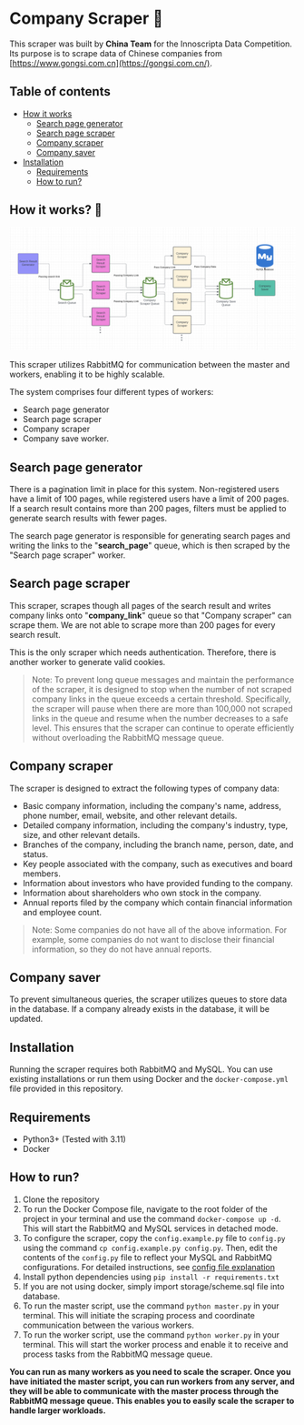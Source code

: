 ﻿# Company Scraper 🚀

This scraper was built by **China Team** for the Innoscripta Data Competition. Its purpose is to scrape data of Chinese
companies from [https://www.gongsi.com.cn](https://gongsi.com.cn/).

## Table of contents

- [How it works](#how-it-works-)
  - [Search page generator](#search-page-generator)
  - [Search page scraper](#search-page-scraper)
  - [Company scraper](#company-scraper)
  - [Company saver](#company-saver)
- [Installation](#installation)
  - [Requirements](#requirements)
  - [How to run?](#how-to-run)

## How it works? 🤔

![image.png](assets/flow.png)

This scraper utilizes RabbitMQ for communication between the master and workers, enabling it to be highly scalable.

The system comprises four different types of workers:

- Search page generator
- Search page scraper
- Company scraper
- Company save worker.

## Search page generator

There is a pagination limit in place for this system. Non-registered users have a limit of 100 pages, while registered
users have a limit of 200 pages.
If a search result contains more than 200 pages, filters must be applied to generate search results with fewer pages.

The search page generator is responsible for generating search pages and writing the links to the "**search_page**"
queue, which is then scraped by the "Search page scraper" worker.

## Search page scraper

This scraper, scrapes though all pages of the search result and writes company links onto "**company_link**" queue so
that "Company scraper" can scrape them. We are not able to scrape more than 200 pages for every search result.

This is the only scraper which needs authentication. Therefore, there is another worker to generate valid cookies.

> Note: To prevent long queue messages and maintain the performance of the scraper, it is designed to stop when the
> number of not scraped company links in the queue exceeds a certain threshold. Specifically, the scraper will pause when
> there are more than 100,000 not scraped links in the queue and resume when the number decreases to a safe level. This
> ensures that the scraper can continue to operate efficiently without overloading the RabbitMQ message queue.

## Company scraper

The scraper is designed to extract the following types of company data:

- Basic company information, including the company's name, address, phone number, email, website, and other relevant
  details.
- Detailed company information, including the company's industry, type, size, and other relevant details.
- Branches of the company, including the branch name, person, date, and status.
- Key people associated with the company, such as executives and board members.
- Information about investors who have provided funding to the company.
- Information about shareholders who own stock in the company.
- Annual reports filed by the company which contain financial information and employee count.

> Note: Some companies do not have all of the above information. For example, some companies do not want to disclose
> their financial information, so they do not have annual reports.

## Company saver

To prevent simultaneous queries, the scraper utilizes queues to store data in the database. If a company already exists
in the database, it will be updated.

## Installation

Running the scraper requires both RabbitMQ and MySQL. You can use existing installations or run them using Docker and
the `docker-compose.yml` file provided in this repository.

## Requirements

- Python3+ (Tested with 3.11)
- Docker

## How to run?

1. Clone the repository
2. To run the Docker Compose file, navigate to the root folder of the project in your terminal and use the
   command `docker-compose up -d`. This will start the RabbitMQ and MySQL services in detached mode.
3. To configure the scraper, copy the `config.example.py` file to `config.py` using the
   command `cp config.example.py config.py`. Then, edit the contents of the `config.py` file to reflect your MySQL and
   RabbitMQ configurations. For detailed instructions, see [config file explanation](assets/docs/config.md)
4. Install python dependencies using `pip install -r requirements.txt`
5. If you are not using docker, simply import storage/scheme.sql file into database.
6. To run the master script, use the command `python master.py` in your terminal. This will initiate the scraping
   process and coordinate communication between the various workers.
7. To run the worker script, use the command `python worker.py` in your terminal. This will start the worker process and
   enable it to receive and process tasks from the RabbitMQ message queue.

**You can run as many workers as you need to scale the scraper. Once you have initiated the master script, you can run
workers from any server, and they will be able to communicate with the master process through the RabbitMQ message
queue. This enables you to easily scale the scraper to handle larger workloads.**

